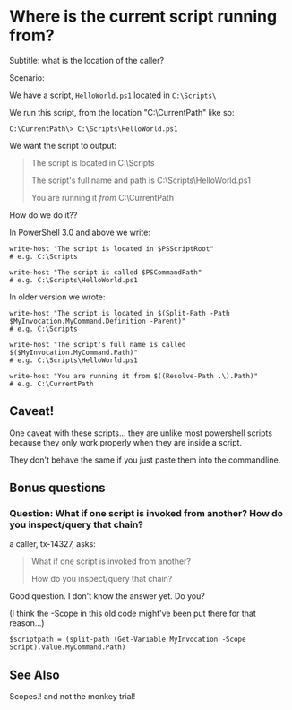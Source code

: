 ﻿# Where is the current script running from?

Subtitle: what is the location of the caller?

Scenario:

We have a script, `HelloWorld.ps1` located in `C:\Scripts\`

We run this script, from the location "C:\CurrentPath\" like so:

	C:\CurrentPath\> C:\Scripts\HelloWorld.ps1

We want the script to output:

>	The script is located in C:\Scripts
>
>	The script's full name and path is C:\Scripts\HelloWorld.ps1
>
>	You are running it *from* C:\CurrentPath

How do we do it??

In PowerShell 3.0 and above we write:

	write-host "The script is located in $PSScriptRoot"
	# e.g. C:\Scripts

	write-host "The script is called $PSCommandPath"
	# e.g. C:\Scripts\HelloWorld.ps1

In older version we wrote:

	write-host "The script is located in $(Split-Path -Path $MyInvocation.MyCommand.Definition -Parent)"
	# e.g. C:\Scripts

	write-host "The script's full name is called $($MyInvocation.MyCommand.Path)"
	# e.g. C:\Scripts\HelloWorld.ps1

	write-host "You are running it from $((Resolve-Path .\).Path)"
	# e.g. C:\CurrentPath


## Caveat!

One caveat with these scripts... they are unlike most powershell scripts because
they only work properly when they are inside a script. 

They don't behave the same if you just paste them into the commandline.

## Bonus questions

### Question: What if one script is invoked from another? How do you inspect/query that chain? 

a caller, tx-14327, asks: 

> What if one script is invoked from another? 
>
> How do you inspect/query that chain? 

Good question. I don't know the answer yet. Do you?

(I think the -Scope in this old code might've been put there for that reason...)

	$scriptpath = (split-path (Get-Variable MyInvocation -Scope Script).Value.MyCommand.Path)


## See Also

Scopes.! and not the monkey trial!
